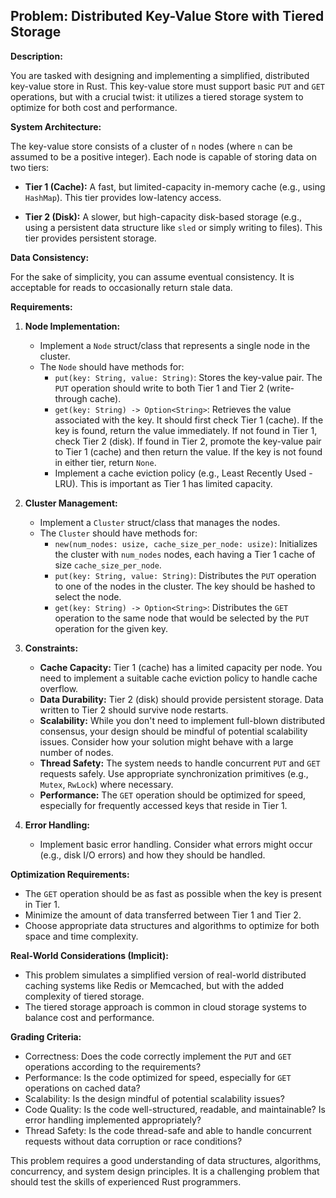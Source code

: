 ## Problem: Distributed Key-Value Store with Tiered Storage

**Description:**

You are tasked with designing and implementing a simplified, distributed key-value store in Rust. This key-value store must support basic `PUT` and `GET` operations, but with a crucial twist: it utilizes a tiered storage system to optimize for both cost and performance.

**System Architecture:**

The key-value store consists of a cluster of `n` nodes (where `n` can be assumed to be a positive integer). Each node is capable of storing data on two tiers:

*   **Tier 1 (Cache):** A fast, but limited-capacity in-memory cache (e.g., using `HashMap`). This tier provides low-latency access.

*   **Tier 2 (Disk):** A slower, but high-capacity disk-based storage (e.g., using a persistent data structure like `sled` or simply writing to files). This tier provides persistent storage.

**Data Consistency:**

For the sake of simplicity, you can assume eventual consistency. It is acceptable for reads to occasionally return stale data.

**Requirements:**

1.  **Node Implementation:**
    *   Implement a `Node` struct/class that represents a single node in the cluster.
    *   The `Node` should have methods for:
        *   `put(key: String, value: String)`: Stores the key-value pair.  The `PUT` operation should write to both Tier 1 and Tier 2 (write-through cache).
        *   `get(key: String) -> Option<String>`: Retrieves the value associated with the key. It should first check Tier 1 (cache). If the key is found, return the value immediately. If not found in Tier 1, check Tier 2 (disk). If found in Tier 2, promote the key-value pair to Tier 1 (cache) and then return the value. If the key is not found in either tier, return `None`.
        *   Implement a cache eviction policy (e.g., Least Recently Used - LRU). This is important as Tier 1 has limited capacity.

2.  **Cluster Management:**
    *   Implement a `Cluster` struct/class that manages the nodes.
    *   The `Cluster` should have methods for:
        *   `new(num_nodes: usize, cache_size_per_node: usize)`: Initializes the cluster with `num_nodes` nodes, each having a Tier 1 cache of size `cache_size_per_node`.
        *   `put(key: String, value: String)`:  Distributes the `PUT` operation to one of the nodes in the cluster. The key should be hashed to select the node.
        *   `get(key: String) -> Option<String>`:  Distributes the `GET` operation to the same node that would be selected by the `PUT` operation for the given key.

3.  **Constraints:**
    *   **Cache Capacity:** Tier 1 (cache) has a limited capacity per node. You need to implement a suitable cache eviction policy to handle cache overflow.
    *   **Data Durability:** Tier 2 (disk) should provide persistent storage. Data written to Tier 2 should survive node restarts.
    *   **Scalability:** While you don't need to implement full-blown distributed consensus, your design should be mindful of potential scalability issues. Consider how your solution might behave with a large number of nodes.
    *   **Thread Safety:** The system needs to handle concurrent `PUT` and `GET` requests safely. Use appropriate synchronization primitives (e.g., `Mutex`, `RwLock`) where necessary.
    *   **Performance:** The `GET` operation should be optimized for speed, especially for frequently accessed keys that reside in Tier 1.

4.  **Error Handling:**
    *   Implement basic error handling. Consider what errors might occur (e.g., disk I/O errors) and how they should be handled.

**Optimization Requirements:**

*   The `GET` operation should be as fast as possible when the key is present in Tier 1.
*   Minimize the amount of data transferred between Tier 1 and Tier 2.
*   Choose appropriate data structures and algorithms to optimize for both space and time complexity.

**Real-World Considerations (Implicit):**

*   This problem simulates a simplified version of real-world distributed caching systems like Redis or Memcached, but with the added complexity of tiered storage.
*   The tiered storage approach is common in cloud storage systems to balance cost and performance.

**Grading Criteria:**

*   Correctness: Does the code correctly implement the `PUT` and `GET` operations according to the requirements?
*   Performance: Is the code optimized for speed, especially for `GET` operations on cached data?
*   Scalability: Is the design mindful of potential scalability issues?
*   Code Quality: Is the code well-structured, readable, and maintainable? Is error handling implemented appropriately?
*   Thread Safety: Is the code thread-safe and able to handle concurrent requests without data corruption or race conditions?

This problem requires a good understanding of data structures, algorithms, concurrency, and system design principles. It is a challenging problem that should test the skills of experienced Rust programmers.
